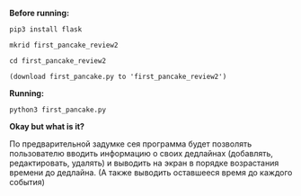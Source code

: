 **Before running:**

`pip3 install flask`

`mkrid first_pancake_review2`

`cd first_pancake_review2`

`(download first_pancake.py to 'first_pancake_review2')`


**Running:**

`python3 first_pancake.py`


**Okay but what is it?**

По предварительной задумке сея программа будет позволять пользователю вводить информацию о своих дедлайнах (добавлять, редактировать, удалять) и выводить на экран в порядке возрастания времени до дедлайна. (А также выводить оставшееся время до каждого события)
